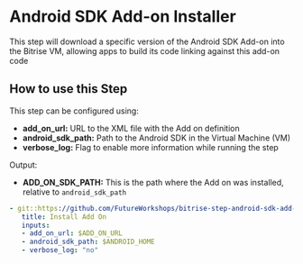 # Android SDK Add-on Installer

This step will download a specific version of the Android SDK Add-on into the Bitrise VM, allowing apps to build its code linking against this add-on code


## How to use this Step

This step can be configured using:

- **add_on_url:** URL to the XML file with the Add on definition
- **android_sdk_path:** Path to the Android SDK in the Virtual Machine (VM)
- **verbose_log:** Flag to enable more information while running the step

Output:

- **ADD_ON_SDK_PATH:** This is the path where the Add on was installed, relative to `android_sdk_path`

```yaml
- git::https://github.com/FutureWorkshops/bitrise-step-android-sdk-add-on-installer.git@master:
   title: Install Add On
   inputs:
   - add_on_url: $ADD_ON_URL
   - android_sdk_path: $ANDROID_HOME
   - verbose_log: "no"
```
